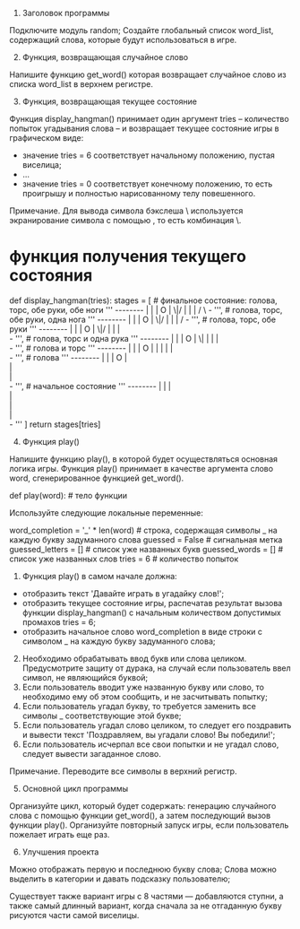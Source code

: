 1. Заголовок программы

Подключите модуль random;
Создайте глобальный список word_list, содержащий слова, которые будут использоваться в игре.

2. Функция, возвращающая случайное слово

Напишите функцию get_word() которая возвращает случайное слово из списка word_list в верхнем регистре.

3. Функция, возвращающая текущее состояние

Функция display_hangman() принимает один аргумент tries – количество попыток угадывания слова – и возвращает 
текущее состояние игры в графическом виде:
 - значение tries = 6 соответствует начальному положению, пустая виселица;
 - ...
 - значение tries = 0 соответствует конечному положению, то есть проигрышу и полностью нарисованному телу
повешенного.

Примечание. Для вывода символа бэкслеша \ используется экранирование символа с помощью \, то есть комбинация \\.

# функция получения текущего состояния
def display_hangman(tries):
    stages = [  # финальное состояние: голова, торс, обе руки, обе ноги
             '''
                   --------
                   |      |
                   |      O
                   |     \\|/
                   |      |
                   |     / \\
                   -
                ''',
                # голова, торс, обе руки, одна нога
                '''
                   --------
                   |      |
                   |      O
                   |     \\|/
                   |      |
                   |     / 
                   -
                ''',
                # голова, торс, обе руки
                '''
                   --------
                   |      |
                   |      O
                   |     \\|/
                   |      |
                   |      
                   -
                ''',
                # голова, торс и одна рука
                '''
                   --------
                   |      |
                   |      O
                   |     \\|
                   |      |
                   |     
                   -
                ''',
                # голова и торс
                '''
                   --------
                   |      |
                   |      O
                   |      |
                   |      |
                   |     
                   -
                ''',
                # голова
                '''
                   --------
                   |      |
                   |      O
                   |    
                   |      
                   |     
                   -
                ''',
                # начальное состояние
                '''
                   --------
                   |      |
                   |      
                   |    
                   |      
                   |     
                   -
                '''
    ]
    return stages[tries]

4. Функция play()

Напишите функцию play(), в которой будет осуществляться основная логика игры. Функция play() принимает в 
качестве аргумента слово word, сгенерированное функцией  get_word().

def play(word):
    # тело функции

                  
Используйте следующие локальные переменные:

word_completion = '_' * len(word)  # строка, содержащая символы _ на каждую букву задуманного слова
guessed = False                    # сигнальная метка
guessed_letters = []               # список уже названных букв
guessed_words = []                 # список уже названных слов
tries = 6                          # количество попыток

                  
1. Функция play() в самом начале должна:
 - отобразить текст 'Давайте играть в угадайку слов!';
 - отобразить текущее состояние игры, распечатав результат вызова функции display_hangman() с начальным
количеством допустимых промахов tries = 6;
 - отобразить начальное слово word_completion в виде строки с символом _ на каждую букву задуманного слова;
2. Необходимо обрабатывать ввод букв или слова целиком. Предусмотрите защиту от дурака, на случай если
   пользователь ввел символ, не являющийся буквой;
3. Если пользователь вводит уже названную букву или слово, то необходимо ему об этом сообщить, и не засчитывать
    попытку;
4. Если пользователь угадал букву, то требуется заменить все символы _ соответствующие этой букве;
5. Если пользователь угадал слово целиком, то следует его поздравить и вывести текст 'Поздравляем, вы угадали
   слово! Вы победили!';
6. Если пользователь исчерпал все свои попытки и не угадал слово, следует вывести загаданное слово.

Примечание. Переводите все символы в верхний регистр.

5. Основной цикл программы

Организуйте цикл, который будет содержать: генерацию случайного слова с помощью функции get_word(), а затем 
последующий вызов функции play().
Организуйте повторный запуск игры, если пользователь пожелает играть еще раз.

6. Улучшения проекта

Можно отображать первую и последнюю букву слова;
Слова можно выделить в категории и давать подсказку пользователю;

Существует также вариант игры с 8 частями — добавляются ступни, а также самый длинный вариант, когда сначала 
за не отгаданную букву рисуются части самой виселицы.

